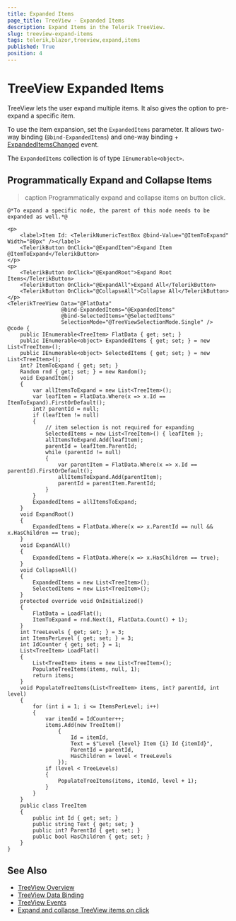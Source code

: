 ```yaml
---
title: Expanded Items
page_title: TreeView - Expanded Items
description: Expand Items in the Telerik TreeView.
slug: treeview-expand-items
tags: telerik,blazor,treeview,expand,items
published: True
position: 4
---
```


# TreeView Expanded Items

TreeView lets the user expand multiple items. It also gives the option to pre-expand a specific item.

To use the item expansion, set the `ExpandedItems` parameter. It allows two-way binding (`@bind-ExpandedItems`) and one-way binding + [ExpandedItemsChanged](slug:treeview-events#expandeditemschanged) event.

The `ExpandedItems` collection is of type `IEnumerable<object>`.

## Programmatically Expand and Collapse Items

>caption Programmatically expand and collapse items on button click.

````RAZOR
@*To expand a specific node, the parent of this node needs to be expanded as well.*@

<p>
    <label>Item Id: <TelerikNumericTextBox @bind-Value="@ItemToExpand" Width="80px" /></label>
    <TelerikButton OnClick="@ExpandItem">Expand Item @ItemToExpand</TelerikButton>
</p>
<p>
    <TelerikButton OnClick="@ExpandRoot">Expand Root Items</TelerikButton>
    <TelerikButton OnClick="@ExpandAll">Expand All</TelerikButton>
    <TelerikButton OnClick="@CollapseAll">Collapse All</TelerikButton>
</p>
<TelerikTreeView Data="@FlatData"
                 @bind-ExpandedItems="@ExpandedItems"
                 @bind-SelectedItems="@SelectedItems"
                 SelectionMode="@TreeViewSelectionMode.Single" />
@code {
    public IEnumerable<TreeItem> FlatData { get; set; }
    public IEnumerable<object> ExpandedItems { get; set; } = new List<TreeItem>();
    public IEnumerable<object> SelectedItems { get; set; } = new List<TreeItem>();
    int? ItemToExpand { get; set; }
    Random rnd { get; set; } = new Random();
    void ExpandItem()
    {
        var allItemsToExpand = new List<TreeItem>();
        var leafItem = FlatData.Where(x => x.Id == ItemToExpand).FirstOrDefault();
        int? parentId = null;
        if (leafItem != null)
        {
            // item selection is not required for expanding
            SelectedItems = new List<TreeItem>() { leafItem };
            allItemsToExpand.Add(leafItem);
            parentId = leafItem.ParentId;
            while (parentId != null)
            {
                var parentItem = FlatData.Where(x => x.Id == parentId).FirstOrDefault();
                allItemsToExpand.Add(parentItem);
                parentId = parentItem.ParentId;
            }
        }
        ExpandedItems = allItemsToExpand;
    }
    void ExpandRoot()
    {
        ExpandedItems = FlatData.Where(x => x.ParentId == null && x.HasChildren == true);
    }
    void ExpandAll()
    {
        ExpandedItems = FlatData.Where(x => x.HasChildren == true);
    }
    void CollapseAll()
    {
        ExpandedItems = new List<TreeItem>();
        SelectedItems = new List<TreeItem>();
    }
    protected override void OnInitialized()
    {
        FlatData = LoadFlat();
        ItemToExpand = rnd.Next(1, FlatData.Count() + 1);
    }
    int TreeLevels { get; set; } = 3;
    int ItemsPerLevel { get; set; } = 3;
    int IdCounter { get; set; } = 1;
    List<TreeItem> LoadFlat()
    {
        List<TreeItem> items = new List<TreeItem>();
        PopulateTreeItems(items, null, 1);
        return items;
    }
    void PopulateTreeItems(List<TreeItem> items, int? parentId, int level)
    {
        for (int i = 1; i <= ItemsPerLevel; i++)
        {
            var itemId = IdCounter++;
            items.Add(new TreeItem()
                {
                    Id = itemId,
                    Text = $"Level {level} Item {i} Id {itemId}",
                    ParentId = parentId,
                    HasChildren = level < TreeLevels
                });
            if (level < TreeLevels)
            {
                PopulateTreeItems(items, itemId, level + 1);
            }
        }
    }
    public class TreeItem
    {
        public int Id { get; set; }
        public string Text { get; set; }
        public int? ParentId { get; set; }
        public bool HasChildren { get; set; }
    }
}
````

## See Also

* [TreeView Overview](slug:treeview-overview)
* [TreeView Data Binding](slug:components/treeview/data-binding/overview)
* [TreeView Events](slug:treeview-events)
* [Expand and collapse TreeView items on click](slug:treeview-kb-expand-collapse-on-item-click)
